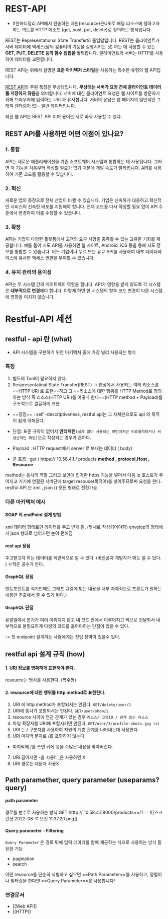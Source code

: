 ---
---



# REST-API

-  #한마디정리 API에서 전송하는 자원(resource)은URI로 해당 리소스에 행하고자 하는 의도를 HTTP 메소드 (get, post, put, delete)로 정의하는 방식입니다.


REST는 Representational State Transfer의 줄임말입니다. REST는 클라이언트가 서버 데이터에 액세스(남의 컴퓨터의 기능을 실행시키는 것) 하는 데 사용할 수 있는 **GET, PUT, DELETE 등의 함수 집합을 정의**합니다. 클라이언트와 서버는 HTTP를 사용하여 데이터를 교환합니다.

REST API는 위에서 설명한 **표준 아키텍처 스타일**을 사용하는 특수한 유형의 웹 API입니다.

[REST API](https://docs.aws.amazon.com/apigateway/latest/developerguide/http-api-vs-rest?pg=wianapi&cta=restapi)의 주된 특징은 무상태입니다. **무상태는 서버가 요청 간에 클라이언트 데이터를 저장하지 않음**을 의미합니다. 서버에 대한 클라이언트 요청은 웹 사이트를 방문하기 위해 브라우저에 입력하는 URL과 유사합니다. 서버의 응답은 웹 페이지의 일반적인 그래픽 렌더링이 없는 일반 데이터입니다.

최선 웹 API는 REST API 이며 용어는 서로 바꿔 사용할 수 있다. 


## REST API를 사용하면 어떤 이점이 있나요?


### 1. 통합 

API는 새로운 애플리케이션을 기존 소프트웨어 시스템과 통합하는 데 사용됩니다. 그러면 각 기능을 처음부터 작성할 필요가 없기 때문에 개발 속도가 빨라집니다. API를 사용하여 기존 코드를 활용할 수 있습니다.  

### 2. 혁신 

새로운 앱의 등장으로 전체 산업이 바뀔 수 있습니다. 기업은 신속하게 대응하고 혁신적인 서비스의 신속한 배포를 지원해야 합니다. 전체 코드를 다시 작성할 필요 없이 API 수준에서 변경하여 이를 수행할 수 있습니다.  

### 3. 확장

API는 기업이 다양한 플랫폼에서 고객의 요구 사항을 충족할 수 있는 고유한 기회를 제공합니다. 예를 들어 지도 API를 사용하면 웹 사이트, Android, iOS 등을 통해 지도 정보를 통합할 수 있습니다. 어느 기업이나 무료 또는 유료 API를 사용하여 내부 데이터베이스에 유사한 액세스 권한을 부여할 수 있습니다.  

### 4. 유지 관리의 용이성

API는 두 시스템 간의 게이트웨이 역할을 합니다. API가 영향을 받지 않도록 각 시스템은 **내부적으로 변경**해야 합니다. 이렇게 하면 한 시스템의 향후 코드 변경이 다른 시스템에 영향을 미치지 않습니다.

# Restful-API 세션 

## restful - api 란 (what)
- API 시스템을 구현하기 위한 아키텍처 중에 가장 널리 사용되는 형식 

### 특징 
1. 별도의 Tool이 필요하지 않다. 
2. Respresentatinal State Transfer(REST)
	-> 웹상에서 사용되는 여러 리소스를 ==HTTP URI 로 표현==하고 그 ==리소스에 대한 행위를 HTTP Method로 정의 하는 방식 즉 리소스(HTTP URI)를 어떻게 한다==(HTTP method + Payload)를 구조적으로 깔끌하게 표현 
- ==장점== : self -descriptiveness, restful api는 그 자체만으로도 api 의 목적이 쉽게 이해된다.
- 단점: 표준 규약이 없어서 **안티패턴**`(실제 많이 사용되는 패턴이지만 비효율적이거나 비생산적인 패턴)`으로 작성되는 경우가 흔하다. 
	
- Payload : HTTP request에서 server 로 보내는 데이터 ( body) 

- 큰 흐름 : get / https:// 10.58.4.1./ products
		**method , protocol,Host , Resource**

method는 동사의 역할 그리고 보안에 입각한 https 기능을 넣어서 다음 ip 호스트가 주어지고 거기에 연결된 서버단에 target resouce(목적어)를 넣어주므로써 요청을 한다. restful API 는 xml , json () 모든 형태로 전환가능 



### 다른 아키텍처 예시
#### SOAP 의 endPoint 설계 방법
xml 데이터 형태로만  데이터를 주고 받게 됨. (꺾새로 작성되어야함)
envelop의 형태에서 json 형태로 넘어가면 눈이 편해짐

####  rest api 장점 
주고받고자 하는 데이터를 직관적으로 알 수 있다. (비전공자 개발자가 봐도 알 수 있다. )
ㅇ적은 공수가 든다. 

####  GraphQL 장점 
엔트포인트를 적기만해도 그래프 큐엘에 받는 내용을 내부 자체적으로 프론트가 원하는 내용만 추출해서 줄 수 있게 된다.) 

####  GraphQL 단점
유알엘에서 분기가 미리 이뤄지지 않고 내 코드 안에서 이루어지고 백으로 전달되서 내부적으로 불필요하게 다량의 코드를 훑어야하는 단점이 있을 수 있다. 

-> 첫 endpoint 설계하는 사람에게는 진입 장벽이 있을수 있다. 



## restful api 설계 규칙 (how)

#### 1. URI 정보를 명확하게 표현해야 한다. 
resource는 명사를 사용한다. (복수형)
#### 2. resource에 대한 행위를 http method로 표현한다.
1. URI 에 http method가 포함되서는 안된다.
`GET/delete/user/1`
2. URI에 동사가 포함되서는 안된다.
`GET/user/show/1`  
3. resource 사이에 연관 관계가 있는 경우
`리소스/ 고유ID / 관계 있는 리소스`
4. 파일 확장자를 URI에 포함시키면 안된다.
`GET/user/1/profile-photo.jpg (x)`
5. URI 는 / 구분자를 사용하여 자원의 계층 관계를 나타내는데 사용한다. 
6. URI 마지막 문자로 /를 포함하지 않는다.
- 마지막에 /를 쓰면 뒤에 넣을 수많은 내용을 막아버린다.
7. URI 길어지면 -을 사용!! _은 사용하면 X
8. URI 경로는 대문자 사용X


## Path paramether, query parameter (useparams? query)
#### path parameter
경로를 변수로 사용하는 방식
GET htttp:// 10.58.4.1:8000/products==/1==
![[스크린샷 2022-08-11 오전 11.37.20.png]]

#### Query parameter - Filtering
`Query Parameter` 은 경로 뒤에 입력 데이터를 함께 제공하는 식으로 사용하는 방식
필요한 기능
- pagination 
- search

어떤 resource를 단순히 식별하고 싶으면 ==Path Parameter==를 사용하고,
정렬이나 필터링을 한다면 ==Query Parameter==를 사용합니다!




### 연결문서
- [[Web API]]
- [[HTTP]]

